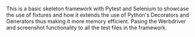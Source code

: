 This is a basic skeleton framework with Pytest and Selenium to showcase the use of fixtures and how it extends the use of Python's Decorators and Generators thus making it more memory efficient. Pasing the Werbdriver and screenshot functionality to all the test files in the framework.  
